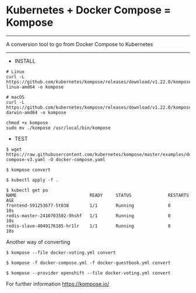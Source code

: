 # Kubernetes + Docker Compose = Kompose

-----

A conversion tool to go from Docker Compose to Kubernetes

-----

- INSTALL
```
# Linux
curl -L https://github.com/kubernetes/kompose/releases/download/v1.22.0/kompose-linux-amd64 -o kompose

# macOS
curl -L https://github.com/kubernetes/kompose/releases/download/v1.22.0/kompose-darwin-amd64 -o kompose

chmod +x kompose
sudo mv ./kompose /usr/local/bin/kompose
```

- TEST
```
$ wget https://raw.githubusercontent.com/kubernetes/kompose/master/examples/docker-compose-v3.yaml -O docker-compose.yaml

$ kompose convert

$ kubectl apply -f .

$ kubectl get po
NAME                            READY     STATUS              RESTARTS   AGE
frontend-591253677-5t038        1/1       Running             0          10s
redis-master-2410703502-9hshf   1/1       Running             0          10s
redis-slave-4049176185-hr1lr    1/1       Running             0          10s
```

Another way of converting
```
$ kompose --file docker-voting.yml convert
```

```
$ kompose -f docker-compose.yml -f docker-guestbook.yml convert
```

```
$ kompose --provider openshift --file docker-voting.yml convert
```



For further information https://kompose.io/


